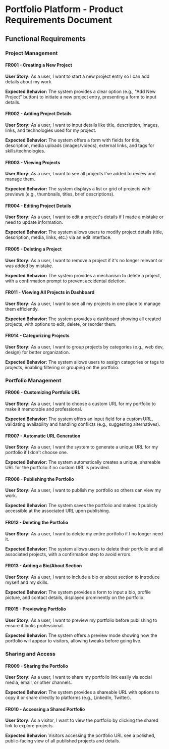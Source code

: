 # Portfolio Platform - Product Requirements Document

## Functional Requirements

### Project Management

#### FR001 - Creating a New Project

**User Story:** As a user, I want to start a new project entry so I can add details about my work.

**Expected Behavior:** The system provides a clear option (e.g., "Add New Project" button) to initiate a new project entry, presenting a form to input details.

#### FR002 - Adding Project Details

**User Story:** As a user, I want to input details like title, description, images, links, and technologies used for my project.

**Expected Behavior:** The system offers a form with fields for title, description, media uploads (images/videos), external links, and tags for skills/technologies.

#### FR003 - Viewing Projects

**User Story:** As a user, I want to see all projects I've added to review and manage them.

**Expected Behavior:** The system displays a list or grid of projects with previews (e.g., thumbnails, titles, brief descriptions).

#### FR004 - Editing Project Details

**User Story:** As a user, I want to edit a project's details if I made a mistake or need to update information.

**Expected Behavior:** The system allows users to modify project details (title, description, media, links, etc.) via an edit interface.

#### FR005 - Deleting a Project

**User Story:** As a user, I want to remove a project if it's no longer relevant or was added by mistake.

**Expected Behavior:** The system provides a mechanism to delete a project, with a confirmation prompt to prevent accidental deletion.

#### FR011 - Viewing All Projects in Dashboard

**User Story:** As a user, I want to see all my projects in one place to manage them efficiently.

**Expected Behavior:** The system provides a dashboard showing all created projects, with options to edit, delete, or reorder them.

#### FR014 - Categorizing Projects

**User Story:** As a user, I want to group projects by categories (e.g., web dev, design) for better organization.

**Expected Behavior:** The system allows users to assign categories or tags to projects, enabling filtering or grouping on the portfolio.

### Portfolio Management

#### FR006 - Customizing Portfolio URL

**User Story:** As a user, I want to choose a custom URL for my portfolio to make it memorable and professional.

**Expected Behavior:** The system offers an input field for a custom URL, validating availability and handling conflicts (e.g., suggesting alternatives).

#### FR007 - Automatic URL Generation

**User Story:** As a user, I want the system to generate a unique URL for my portfolio if I don't choose one.

**Expected Behavior:** The system automatically creates a unique, shareable URL for the portfolio if no custom URL is provided.

#### FR008 - Publishing the Portfolio

**User Story:** As a user, I want to publish my portfolio so others can view my work.

**Expected Behavior:** The system saves the portfolio and makes it publicly accessible at the associated URL upon publishing.

#### FR012 - Deleting the Portfolio

**User Story:** As a user, I want to delete my entire portfolio if I no longer need it.

**Expected Behavior:** The system allows users to delete their portfolio and all associated projects, with a confirmation step to avoid errors.

#### FR013 - Adding a Bio/About Section

**User Story:** As a user, I want to include a bio or about section to introduce myself and my skills.

**Expected Behavior:** The system provides a form to input a bio, profile picture, and contact details, displayed prominently on the portfolio.

#### FR015 - Previewing Portfolio

**User Story:** As a user, I want to preview my portfolio before publishing to ensure it looks professional.

**Expected Behavior:** The system offers a preview mode showing how the portfolio will appear to visitors, allowing tweaks before going live.

### Sharing and Access

#### FR009 - Sharing the Portfolio

**User Story:** As a user, I want to share my portfolio link easily via social media, email, or other channels.

**Expected Behavior:** The system provides a shareable URL with options to copy it or share directly to platforms (e.g., LinkedIn, Twitter).

#### FR010 - Accessing a Shared Portfolio

**User Story:** As a visitor, I want to view the portfolio by clicking the shared link to explore projects.

**Expected Behavior:** Visitors accessing the portfolio URL see a polished, public-facing view of all published projects and details.
